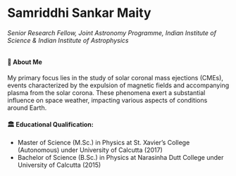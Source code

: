 # Samriddhi Sankar Maity
###### Senior Research Fellow, Joint Astronomy Programme, Indian Institute of Science & Indian Institute of Astrophysics

#### :man: About Me
My primary focus lies in the study of solar coronal mass ejections (CMEs), events characterized by the expulsion of magnetic fields and accompanying plasma from the solar corona. These phenomena exert a substantial influence on space weather, impacting various aspects of conditions around Earth. 

#### :classical_building: Educational Qualification:
- Master of Science (M.Sc.) in Physics at St. Xavier’s College (Autonomous) under University of Calcutta (2017)
- Bachelor of Science (B.Sc.) in Physics at Narasinha Dutt College under University of Calcutta (2015)
